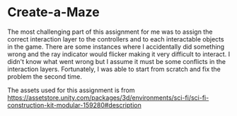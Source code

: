 # Create-a-Maze

The most challenging part of this assignment for me was to assign the correct interaction layer to the controllers and to each interactable objects in the game. There are some instances where I accidentally did something wrong and the ray indicator would flicker making it very difficult to interact. I didn't know what went wrong but I assume it must be some conflicts in the interaction layers. Fortunately, I was able to start from scratch and fix the problem the second time.

The assets used for this assignment is from https://assetstore.unity.com/packages/3d/environments/sci-fi/sci-fi-construction-kit-modular-159280#description
